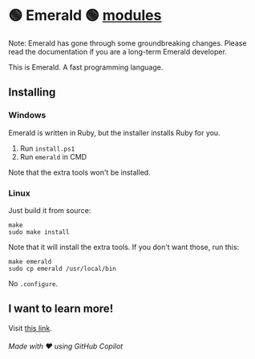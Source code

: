 # 🟢 Emerald 🟢 [modules](https://codeberg.org/brahma/emerald-libs-exts)

Note: Emerald has gone through some groundbreaking changes. Please read the documentation if you are a long-term Emerald developer.

This is Emerald. A fast programming language.

## Installing

### Windows

Emerald is written in Ruby, but the installer installs Ruby for you.

1. Run `install.ps1`
2. Run `emerald` in CMD

Note that the extra tools won't be installed.

### Linux

Just build it from source:

    make
    sudo make install

Note that it will install the extra tools. If you don't want those, run
this:

    make emerald
    sudo cp emerald /usr/local/bin

No `.configure`.

## I want to learn more!

Visit <a href="master/Docs.md">this link</a>.

<h6>Made with ❤️ using GitHub Copilot</h6>
